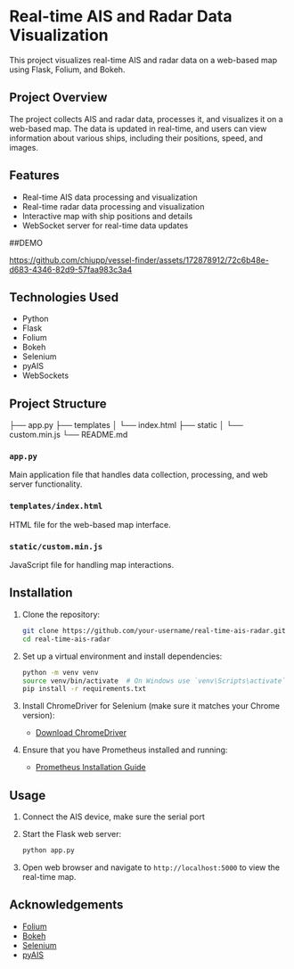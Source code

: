 # Real-time AIS and Radar Data Visualization

This project visualizes real-time AIS and radar data on a web-based map using Flask, Folium, and Bokeh.

## Project Overview

The project collects AIS and radar data, processes it, and visualizes it on a web-based map. The data is updated in real-time, and users can view information about various ships, including their positions, speed, and images.

## Features

- Real-time AIS data processing and visualization
- Real-time radar data processing and visualization
- Interactive map with ship positions and details
- WebSocket server for real-time data updates

##DEMO

https://github.com/chiupp/vessel-finder/assets/172878912/72c6b48e-d683-4346-82d9-57faa983c3a4

## Technologies Used

- Python
- Flask
- Folium
- Bokeh
- Selenium
- pyAIS
- WebSockets

## Project Structure

├── app.py
├── templates
│ └── index.html
├── static
│ └── custom.min.js
└── README.md

### `app.py`

Main application file that handles data collection, processing, and web server functionality.

### `templates/index.html`

HTML file for the web-based map interface.

### `static/custom.min.js`

JavaScript file for handling map interactions.

## Installation

1. Clone the repository:
    ```sh
    git clone https://github.com/your-username/real-time-ais-radar.git
    cd real-time-ais-radar
    ```

2. Set up a virtual environment and install dependencies:
    ```sh
    python -m venv venv
    source venv/bin/activate  # On Windows use `venv\Scripts\activate`
    pip install -r requirements.txt
    ```

3. Install ChromeDriver for Selenium (make sure it matches your Chrome version):
    - [Download ChromeDriver](https://sites.google.com/a/chromium.org/chromedriver/downloads)

4. Ensure that you have Prometheus installed and running:
    - [Prometheus Installation Guide](https://prometheus.io/docs/prometheus/latest/installation/)

## Usage
1. Connect the AIS device, make sure the serial port 

2. Start the Flask web server:
    ```sh
    python app.py
    ```

3. Open  web browser and navigate to `http://localhost:5000` to view the real-time map.

## Acknowledgements

- [Folium](https://python-visualization.github.io/folium/)
- [Bokeh](https://bokeh.org/)
- [Selenium](https://www.selenium.dev/)
- [pyAIS](https://github.com/M0r13n/pyais)

